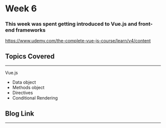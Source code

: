 # Week 6
### This week was spent getting introduced to Vue.js and front-end frameworks
https://www.udemy.com/the-complete-vue-js-course/learn/v4/content


## Topics Covered 
---
Vue.js
  - Data object
  - Methods object
  - Directives
  - Conditional Rendering

## Blog Link
---